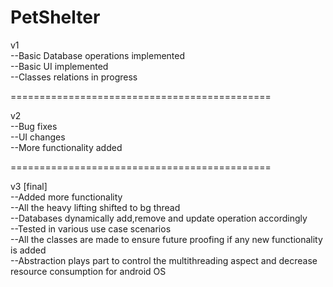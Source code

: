 # PetShelter    

v1     
--Basic Database operations implemented                              
--Basic UI implemented          
--Classes relations in progress     

=============================================    

v2     
--Bug fixes             
--UI changes      
--More functionality added     

=============================================         

v3 [final]      
--Added more functionality   
--All the heavy lifting shifted to bg thread     
--Databases dynamically add,remove and update operation accordingly   
--Tested in various use case scenarios   
--All the classes are made to ensure future proofing if any new functionality is added   
--Abstraction plays part to control the multithreading aspect and decrease resource consumption for android OS   
